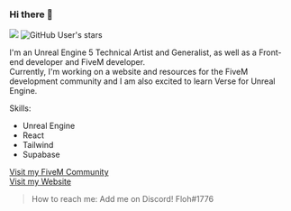 ### Hi there 👋
![](https://komarev.com/ghpvc/?username=flohhhhh)
<img alt="GitHub User's stars" src="https://img.shields.io/github/stars/Flohhhhh?label=Stars%20Received">

I'm an Unreal Engine 5 Technical Artist and Generalist, as well as a Front-end developer and FiveM developer.<br>
Currently, I'm working on a website and resources for the FiveM development community and I am also excited to learn Verse for Unreal Engine.

Skills:
- Unreal Engine
- React
- Tailwind
- Supabase

[Visit my FiveM Community](https://discord.gg/zH3k624aSv)<br>
[Visit my Website](https://dwnstr.com)

> How to reach me: Add me on Discord! Floh#1776
